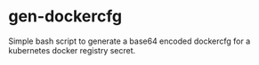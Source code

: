 # gen-dockercfg
Simple bash script to generate a base64 encoded dockercfg for a kubernetes docker registry secret.
